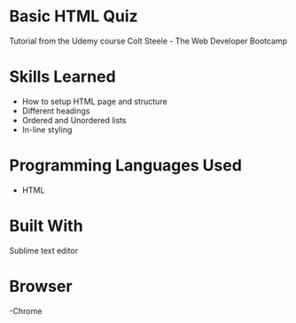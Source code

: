 # Basic HTML Quiz
Tutorial from the Udemy course Colt Steele - The Web Developer Bootcamp

# Skills Learned 
- How to setup HTML page and structure
- Different headings
 - Ordered and Unordered lists
- In-line styling 

# Programming Languages Used
- HTML

# Built With
Sublime text editor

# Browser
-Chrome
